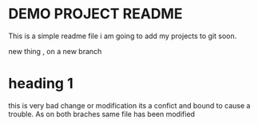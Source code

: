 # DEMO PROJECT README

This is a simple readme file
i am going to add my projects to git soon.

new thing , on a new branch

# heading 1
this is very bad change or modification its a confict and bound to cause a trouble. As on both braches same file has been modified